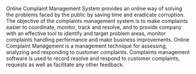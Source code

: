 Online Complaint Management System provides an online way of solving the problems faced by the public by saving time and eradicate corruption.
 The objective of the complaints management system is to make complaints easier to coordinate, monitor, track and resolve, and to provide company with an effective tool to identify and target problem areas, monitor complaints handling performance and make business improvements.
Online Complaint Management is a management technique for assessing, analyzing and responding to customer complaints. Complaints management software is used to record resolve and respond to customer complaints, requests as well as facilitate any other feedback.

